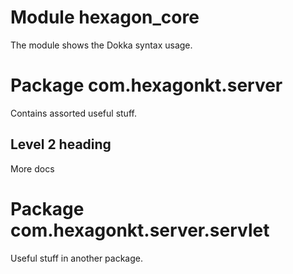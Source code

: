 
# Module hexagon_core

The module shows the Dokka syntax usage.

# Package com.hexagonkt.server

Contains assorted useful stuff.

## Level 2 heading

More docs

# Package com.hexagonkt.server.servlet

Useful stuff in another package.
